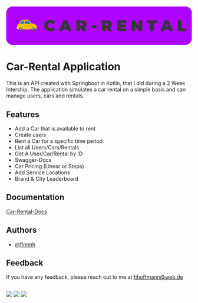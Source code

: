 
![Logo](pictures/car_rental_logo.png)


# Car-Rental Application

This is an API created with Springboot in Kotlin, that I did during a 2 Week Intership. The application simulates a car rental on a simple basis and can manage users, cars and rentals.


## Features

- Add a Car that is available to rent
- Create users
- Rent a Car for a specific time period
- List all Users/Cars/Rentals
- Get A User/Car/Rental by ID
- Swagger-Docs
- Car Pricing (Linear or Steps)
- Add Service Locations
- Brand & City Leaderboard


## Documentation

[Car-Rental-Docs](https://linktodocumentation)


## Authors

- [@finnnh](https://www.github.com/finnnh)


## Feedback

If you have any feedback, please reach out to me at fihoffmann@web.de

##

<p float="left">
  <img src="https://www.vectorlogo.zone/logos/kotlinlang/kotlinlang-icon.svg" width="75"/> 
  <img src="https://www.vectorlogo.zone/logos/springio/springio-icon.svg" width="75"/>
  <img src="https://www.vectorlogo.zone/logos/mongodb/mongodb-icon.svg" width="75"/>
</p>
